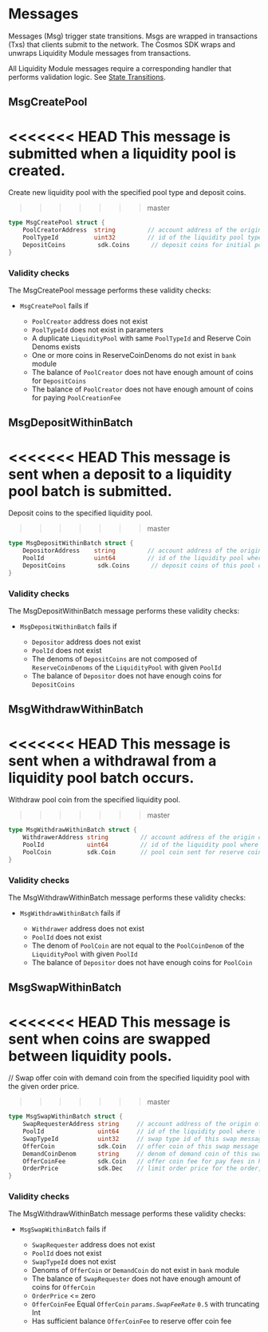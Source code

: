 <!-- order: 4 -->

 # Messages

Messages (Msg) trigger state transitions. Msgs are wrapped in transactions (Txs) that clients submit to the network. The Cosmos SDK wraps and unwraps Liquidity Module messages from transactions.

All Liquidity Module messages require a corresponding handler that performs validation logic. See [State Transitions](./03_state_transitions).

## MsgCreatePool

<<<<<<< HEAD
This message is submitted when a liquidity pool is created.
=======
Create new liquidity pool with the specified pool type and deposit coins.
>>>>>>> master

```go
type MsgCreatePool struct {
    PoolCreatorAddress  string         // account address of the origin of this message
    PoolTypeId          uint32         // id of the liquidity pool type of this new liquidity pool
    DepositCoins         sdk.Coins      // deposit coins for initial pool deposit into this new liquidity pool
}
```

### Validity checks

The MsgCreatePool message performs these validity checks:

- `MsgCreatePool` fails if

  - `PoolCreator` address does not exist
  - `PoolTypeId` does not exist in parameters
  - A duplicate `LiquidityPool` with same `PoolTypeId` and Reserve Coin Denoms exists
  - One or more coins in ReserveCoinDenoms do not exist in `bank` module
  - The balance of `PoolCreator` does not have enough amount of coins for `DepositCoins`
  - The balance of `PoolCreator` does not have enough amount of coins for paying `PoolCreationFee`

## MsgDepositWithinBatch

<<<<<<< HEAD
This message is sent when a deposit to a liquidity pool batch is submitted.
=======
Deposit coins to the specified liquidity pool.
>>>>>>> master

```go
type MsgDepositWithinBatch struct {
    DepositorAddress    string         // account address of the origin of this message
    PoolId              uint64         // id of the liquidity pool where this message is belong to
    DepositCoins         sdk.Coins      // deposit coins of this pool deposit message
}
```

### Validity checks

The MsgDepositWithinBatch message performs these validity checks:

- `MsgDepositWithinBatch` fails if

  - `Depositor` address does not exist
  - `PoolId` does not exist
  - The denoms of `DepositCoins` are not composed of `ReserveCoinDenoms` of the `LiquidityPool` with given `PoolId`
  - The balance of `Depositor` does not have enough coins for `DepositCoins`

## MsgWithdrawWithinBatch

<<<<<<< HEAD
This message is sent when a withdrawal from a liquidity pool batch occurs.
=======
Withdraw pool coin from the specified liquidity pool.
>>>>>>> master

```go
type MsgWithdrawWithinBatch struct {
    WithdrawerAddress string         // account address of the origin of this message
    PoolId            uint64         // id of the liquidity pool where this message is belong to
    PoolCoin          sdk.Coin       // pool coin sent for reserve coin withdraw
}
```

### Validity checks

The MsgWithdrawWithinBatch message performs these validity checks:

- `MsgWithdrawWithinBatch` fails if

  - `Withdrawer` address does not exist
  - `PoolId` does not exist
  - The denom of `PoolCoin` are not equal to the `PoolCoinDenom` of the `LiquidityPool` with given `PoolId`
  - The balance of `Depositor` does not have enough coins for `PoolCoin`

## MsgSwapWithinBatch

<<<<<<< HEAD
This message is sent when coins are swapped between liquidity pools.
=======
// Swap offer coin with demand coin from the specified liquidity pool with the given order price.
>>>>>>> master

```go
type MsgSwapWithinBatch struct {
    SwapRequesterAddress string     // account address of the origin of this message
    PoolId               uint64     // id of the liquidity pool where this message is belong to
    SwapTypeId           uint32     // swap type id of this swap message, default 1: InstantSwap, requesting instant swap
    OfferCoin            sdk.Coin   // offer coin of this swap message
    DemandCoinDenom      string     // denom of demand coin of this swap message
    OfferCoinFee         sdk.Coin   // offer coin fee for pay fees in half offer coin
    OrderPrice           sdk.Dec    // limit order price for the order, the price is the exchange ratio of X/Y where X is the amount of the first coin and Y is the amount of the second coin when their denoms are sorted alphabetically
}
```

### Validity checks

The MsgWithdrawWithinBatch message performs these validity checks:

- `MsgSwapWithinBatch` fails if

  - `SwapRequester` address does not exist
  - `PoolId` does not exist
  - `SwapTypeId` does not exist
  - Denoms of `OfferCoin` or `DemandCoin` do not exist in `bank` module
  - The balance of `SwapRequester` does not have enough amount of coins for `OfferCoin`
  - `OrderPrice` <= zero
  - `OfferCoinFee` Equal `OfferCoin` _`params.SwapFeeRate`_ `0.5` with truncating Int
  - Has sufficient balance `OfferCoinFee` to reserve offer coin fee
